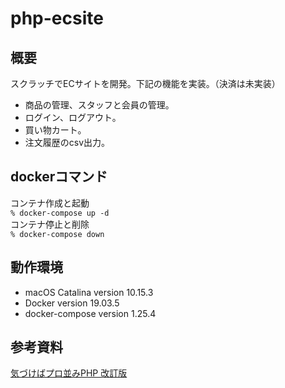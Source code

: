 # php-ecsite

## 概要
スクラッチでECサイトを開発。下記の機能を実装。（決済は未実装）
- 商品の管理、スタッフと会員の管理。
- ログイン、ログアウト。
- 買い物カート。
- 注文履歴のcsv出力。


## dockerコマンド
コンテナ作成と起動  
`% docker-compose up -d`  
コンテナ停止と削除  
`% docker-compose down`  


## 動作環境
- macOS Catalina version 10.15.3
- Docker version 19.03.5
- docker-compose version 1.25.4


## 参考資料
[気づけばプロ並みPHP 改訂版](https://www.amazon.co.jp/気づけばプロ並みPHP-改訂版-ゼロから作れる人になる-谷藤-賢一/dp/4865940650)